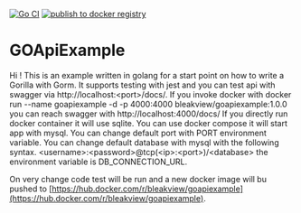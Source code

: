 [![Go CI](https://github.com/bleakview/goapiexample/actions/workflows/go_ci.yml/badge.svg)](https://github.com/bleakview/goapiexample/actions/workflows/go_ci.yml)   [![publish to docker registry](https://github.com/bleakview/goapiexample/actions/workflows/push_to_docker_hub.yml/badge.svg)](https://github.com/bleakview/goapiexample/actions/workflows/push_to_docker_hub.yml)

# GOApiExample

Hi ! This is an example written in golang for a start point on how to write a Gorilla with Gorm.
It supports testing with jest and you can test api with swagger via http://localhost:\<port>/docs/.
If you invoke docker with docker run --name goapiexample -d -p 4000:4000 bleakview/goapiexample:1.0.0 you can reach swagger with http://localhost:4000/docs/
If you directly run docker container it will use sqlite.
You can use docker compose it will start app with mysql.
You can change default port with PORT environment variable.
You can change default database with mysql with the following syntax.
\<username>:\<password>@tcp(\<ip>:\<port>)/\<database>
the environment variable is DB_CONNECTION_URL.

On very change code test will be run and a new docker image will bu pushed to
[https://hub.docker.com/r/bleakview/goapiexample](https://hub.docker.com/r/bleakview/goapiexample).
